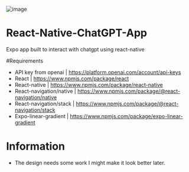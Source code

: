 ![image](https://github.com/Summaw/React-Native-ChatGPT-App/assets/98126132/cf16a561-d935-4edd-a8f5-e0dccd89a14b)

# React-Native-ChatGPT-App
Expo app built to interact with chatgpt using react-native

#Requirements
- API key from openai | https://platform.openai.com/account/api-keys
- React | https://www.npmjs.com/package/react
- React-native | https://www.npmjs.com/package/react-native
- React-navigation/native | https://www.npmjs.com/package/@react-navigation/native
- React-navigation/stack | https://www.npmjs.com/package/@react-navigation/stack
- Expo-linear-gradient | https://www.npmjs.com/package/expo-linear-gradient

# Information
- The design needs some work I might make it look better later.
